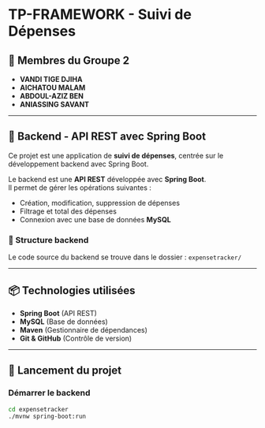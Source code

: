 # TP-FRAMEWORK - Suivi de Dépenses

## 👥 Membres du Groupe 2

- **VANDI TIGE DJIHA**
- **AICHATOU MALAM**
- **ABDOUL-AZIZ BEN**
- **ANIASSING SAVANT**

---

## 🔧 Backend - API REST avec Spring Boot

Ce projet est une application de **suivi de dépenses**, centrée sur le développement backend avec Spring Boot.

Le backend est une **API REST** développée avec **Spring Boot**.  
Il permet de gérer les opérations suivantes :

- Création, modification, suppression de dépenses
- Filtrage et total des dépenses
- Connexion avec une base de données **MySQL**

### 📁 Structure backend
Le code source du backend se trouve dans le dossier : `expensetracker/`

---

## 📦 Technologies utilisées

- **Spring Boot** (API REST)
- **MySQL** (Base de données)
- **Maven** (Gestionnaire de dépendances)
- **Git & GitHub** (Contrôle de version)

---

## 🚀 Lancement du projet

### Démarrer le backend

```bash
cd expensetracker
./mvnw spring-boot:run
